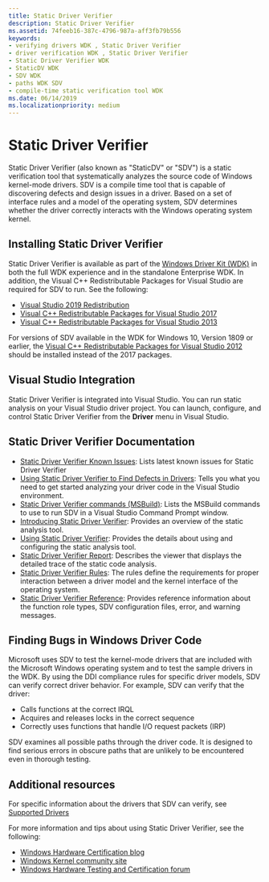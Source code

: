 ```yaml
---
title: Static Driver Verifier
description: Static Driver Verifier
ms.assetid: 74feeb16-387c-4796-987a-aff3fb79b556
keywords:
- verifying drivers WDK , Static Driver Verifier
- driver verification WDK , Static Driver Verifier
- Static Driver Verifier WDK
- StaticDV WDK
- SDV WDK
- paths WDK SDV
- compile-time static verification tool WDK
ms.date: 06/14/2019
ms.localizationpriority: medium
---
```


# Static Driver Verifier

Static Driver Verifier (also known as "StaticDV" or "SDV") is a static verification tool that systematically analyzes the source code of Windows kernel-mode drivers. SDV is a compile time tool that is capable of discovering defects and design issues in a driver. Based on a set of interface rules and a model of the operating system, SDV determines whether the driver correctly interacts with the Windows operating system kernel.

## Installing Static Driver Verifier

Static Driver Verifier is available as part of the [Windows Driver Kit (WDK)](../download-the-wdk.md) in both the full WDK experience and in the standalone Enterprise WDK.  In addition, the Visual C++ Redistributable Packages for Visual Studio are required for SDV to run. See the following:

* [Visual Studio 2019 Redistribution](/visualstudio/releases/2019/redistribution)
* [Visual C++ Redistributable Packages for Visual Studio 2017](https://support.microsoft.com/help/2977003/the-latest-supported-visual-c-downloads)
* [Visual C++ Redistributable Packages for Visual Studio 2013](https://www.microsoft.com/download/details.aspx?id=40784)  

For versions of SDV available in the WDK for Windows 10, Version 1809 or earlier, the [Visual C++ Redistributable Packages for Visual Studio 2012](https://my.visualstudio.com/Downloads?pid=1452) should be installed instead of the 2017 packages.

## Visual Studio Integration

Static Driver Verifier is integrated into Visual Studio. You can run static analysis on your Visual Studio driver project. You can launch, configure, and control Static Driver Verifier from the **Driver** menu in Visual Studio.

## Static Driver Verifier Documentation

* [Static Driver Verifier Known Issues](../develop/static-driver-verifier-known-issues.md): Lists latest known issues for Static Driver Verifier
* [Using Static Driver Verifier to Find Defects in Drivers](using-static-driver-verifier-to-find-defects-in-drivers.md): Tells you what you need to get started analyzing your driver code in the Visual Studio environment.
* [Static Driver Verifier commands (MSBuild)](-static-driver-verifier-commands--msbuild-.md): Lists the MSBuild commands to use to run SDV in a Visual Studio Command Prompt window.
* [Introducing Static Driver Verifier](introducing-static-driver-verifier.md): Provides an overview of the static analysis tool.
* [Using Static Driver Verifier](using-static-driver-verifier.md): Provides the details about using and configuring the static analysis tool.
* [Static Driver Verifier Report](static-driver-verifier-report.md): Describes the viewer that displays the detailed trace of the static code analysis.
* [Static Driver Verifier Rules](static-driver-verifier-rules.md): The rules define the requirements for proper interaction between a driver model and the kernel interface of the operating system.
* [Static Driver Verifier Reference](static-driver-verifier-reference.md): Provides reference information about the function role types, SDV configuration files, error, and warning messages.

## Finding Bugs in Windows Driver Code

Microsoft uses SDV to test the kernel-mode drivers that are included with the Microsoft Windows operating system and to test the sample drivers in the WDK. By using the DDI compliance rules for specific driver models, SDV can verify correct driver behavior. For example, SDV can verify that the driver:

* Calls functions at the correct IRQL
* Acquires and releases locks in the correct sequence
* Correctly uses functions that handle I/O request packets (IRP)

SDV examines all possible paths through the driver code. It is designed to find serious errors in obscure paths that are unlikely to be encountered even in thorough testing.

## Additional resources

For specific information about the drivers that SDV can verify, see [Supported Drivers](supported-drivers.md)

For more information and tips about using Static Driver Verifier, see the following:

* [Windows Hardware Certification blog](https://techcommunity.microsoft.com/t5/Windows-Hardware-Certification/bg-p/WindowsHardwareCertification)
* [Windows Kernel community site](https://techcommunity.microsoft.com/t5/Windows-Kernel/ct-p/WindowsKernel)
* [Windows Hardware Testing and Certification forum](https://social.msdn.microsoft.com/Forums/home?forum=whck)
